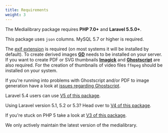 ```yaml
---
title: Requirements
weight: 3
---
```


The Medialibrary package requires **PHP 7.0+** and **Laravel 5.5.0+**. 

This package uses `json` columns. MySQL 5.7 or higher is required.

The [exif extension](http://php.net/manual/en/exif.installation.php) is required (on most systems it will be installed by default). 
To create derived images **[GD](http://php.net/manual/en/book.image.php)** needs to be installed on your server. 
If you want to create PDF or SVG thumbnails **[Imagick](http://php.net/manual/en/imagick.setresolution.php)** and **[Ghostscript](https://www.ghostscript.com/)** are also required. 
For the creation of thumbnails of video files `ffmpeg` should be installed on your system.

If you're running into problems with Ghostscript and/or PDF to image generation have a look at [issues regarding Ghostscript](https://github.com/spatie/pdf-to-image/blob/master/README.md#issues-regarding-ghostscript).

Laravel 5.4 users can use [V5 of this package](https://docs.spatie.be/laravel-medialibrary/v5/introduction).

Using Laravel version 5.1, 5.2 or 5.3? Head over to [V4 of this package](https://docs.spatie.be/laravel-medialibrary/v4/introduction).

If you're stuck on PHP 5 take a look at [V3 of this package](https://docs.spatie.be/laravel-medialibrary/v3/introduction).

We only actively maintain the latest version of the medialibrary.
